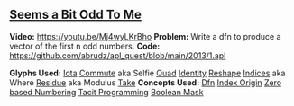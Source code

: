 ## [Seems a Bit Odd To Me](https://problems.tryapl.org/psets/2013.html?goto=P1_Seems_a_Bit_Odd_To_Me)

**Video:** https://youtu.be/Mj4wyLKrBho
**Problem:** Write a dfn to produce a vector of the first n odd numbers.
**Code:** https://github.com/abrudz/apl_quest/blob/main/2013/1.apl

**Glyphs Used:**
[Iota](https://aplwiki.com/wiki/Index_Generator)
[Commute](https://aplwiki.com/wiki/Commute) aka Selfie
[Quad](https://aplwiki.com/wiki/Quad_name)
[Identity](https://aplwiki.com/wiki/Identity)
[Reshape](https://aplwiki.com/wiki/Reshape)
[Indices](https://aplwiki.com/wiki/Indices) aka Where
[Residue](https://aplwiki.com/wiki/Residue) aka Modulus
[Take](https://aplwiki.com/wiki/Take)
**Concepts Used:**
[Dfn](https://aplwiki.com/wiki/Dfn)
[Index Origin](https://aplwiki.com/wiki/Index_origin)
[Zero based Numbering](https://en.wikipedia.org/wiki/Zero-based_numbering)
[Tacit Programming](https://aplwiki.com/wiki/Tacit_programming)
[Boolean Mask](https://aplwiki.com/wiki/Boolean)



